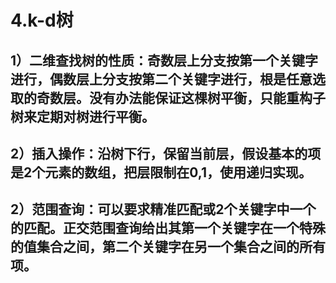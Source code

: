 # 4.k-d树
## 1）二维查找树的性质：奇数层上分支按第一个关键字进行，偶数层上分支按第二个关键字进行，根是任意选取的奇数层。没有办法能保证这棵树平衡，只能重构子树来定期对树进行平衡。
## 2）插入操作：沿树下行，保留当前层，假设基本的项是2个元素的数组，把层限制在0,1，使用递归实现。
## 2）范围查询：可以要求精准匹配或2个关键字中一个的匹配。正交范围查询给出其第一个关键字在一个特殊的值集合之间，第二个关键字在另一个集合之间的所有项。
